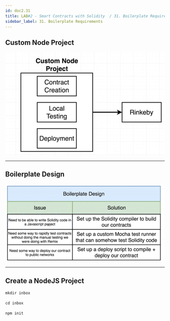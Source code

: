 ```yaml
---
id: doc2.31
title: LAB#2 - Smart Contracts with Solidity  / 31. Boilerplate Requirements
sidebar_label: 31. Boilerplate Requirements
---
```


## Custom Node Project


![alt text](.\assets\Imagem31_1.jpg)


---

## Boilerplate Design



![alt text](.\assets\Imagem31_2.jpg)



---

## Create a NodeJS Project

~~~
mkdir inbox

cd inbox

npm init





~~~
